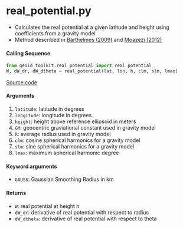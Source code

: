 real_potential.py
=================

- Calculates the real potential at a given latitude and height using coefficients from a gravity model
- Method described in [Barthelmes (2009)](http://icgem.gfz-potsdam.de/str-0902-revised.pdf) and [Moazezi (2012)](https://doi.org/10.1007/s12145-012-0102-2)

#### Calling Sequence
```python
from geoid_toolkit.real_potential import real_potential
W, dW_dr, dW_dtheta = real_potential(lat, lon, h, clm, slm, lmax)
```
[Source code](https://github.com/tsutterley/geoid-toolkit/blob/main/geoid_toolkit/real_potential.py)

#### Arguments
1. `latitude`: latitude in degrees
2. `longitude`: longitude in degrees
3. `height`: height above reference ellipsoid in meters
4. `GM`: geocentric graviational constant used in gravity model
5. `R`: average radius used in gravity model
6. `clm`: cosine spherical harmonics for a gravity model
7. `slm`: sine spherical harmonics for a gravity model
8. `lmax`: maximum spherical harmonic degree

#### Keyword arguments
- `GAUSS`: Gaussian Smoothing Radius in km

#### Returns
- `W`: real potential at height h
- `dW_dr`: derivative of real potential with respect to radius
- `dW_dtheta`: derivative of real potential with respect to theta